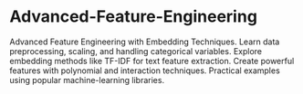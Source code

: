 # Advanced-Feature-Engineering
Advanced Feature Engineering with Embedding Techniques. Learn data preprocessing, scaling, and handling categorical variables. Explore embedding methods like TF-IDF for text feature extraction. Create powerful features with polynomial and interaction techniques. Practical examples using popular machine-learning libraries.

